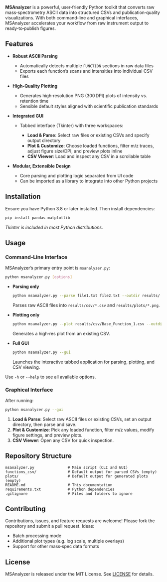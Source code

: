 **MSAnalyzer** is a powerful, user‑friendly Python toolkit that converts raw mass‑spectrometry ASCII data into structured CSVs and publication‑quality visualizations.  With both command‑line and graphical interfaces, MSAnalyzer accelerates your workflow from raw instrument output to ready‑to‑publish figures.

## Features

* **Robust ASCII Parsing**

  * Automatically detects multiple `FUNCTION` sections in raw data files
  * Exports each function’s scans and intensities into individual CSV files
* **High‑Quality Plotting**

  * Generates high‑resolution PNG (300 DPI) plots of intensity vs. retention time
  * Sensible default styles aligned with scientific publication standards
* **Integrated GUI**

  * Tabbed interface (Tkinter) with three workspaces:

    * **Load & Parse**: Select raw files or existing CSVs and specify output directory
    * **Plot & Customize**: Choose loaded functions, filter m/z traces, adjust figure size/DPI, and preview plots inline
    * **CSV Viewer**: Load and inspect any CSV in a scrollable table
* **Modular, Extensible Design**

  * Core parsing and plotting logic separated from UI code
  * Can be imported as a library to integrate into other Python projects

## Installation

Ensure you have Python 3.8 or later installed.  Then install dependencies:

```bash
pip install pandas matplotlib
```

*Tkinter is included in most Python distributions.*

## Usage

### Command‑Line Interface

MSAnalyzer’s primary entry point is `msanalyzer.py`:

```bash
python msanalyzer.py [options]
```

* **Parsing only**

  ```bash
  python msanalyzer.py --parse file1.txt file2.txt --outdir results/
  ```

  Parses raw ASCII files into `results/csv/*.csv` and `results/plots/*.png`.

* **Plotting only**

  ```bash
  python msanalyzer.py --plot results/csv/Base_Function_1.csv --outdir results/plots/
  ```

  Generates a high‑res plot from an existing CSV.

* **Full GUI**

  ```bash
  python msanalyzer.py --gui
  ```

  Launches the interactive tabbed application for parsing, plotting, and CSV viewing.

Use `-h` or `--help` to see all available options.

### Graphical Interface

After running:

```bash
python msanalyzer.py --gui
```

1. **Load & Parse**: Select raw ASCII files or existing CSVs, set an output directory, then parse and save.
2. **Plot & Customize**: Pick any loaded function, filter m/z values, modify figure settings, and preview plots.
3. **CSV Viewer**: Open any CSV for quick inspection.

## Repository Structure

```text
msanalyzer.py               # Main script (CLI and GUI)
functions_csv/              # Default output for parsed CSVs (empty)
plots/                      # Default output for generated plots (empty)
README.md                   # This documentation
requirements.txt            # Python dependencies
.gitignore                  # Files and folders to ignore
```

## Contributing

Contributions, issues, and feature requests are welcome!  Please fork the repository and submit a pull request.  Ideas:

* Batch processing mode
* Additional plot types (e.g. log scale, multiple overlays)
* Support for other mass‑spec data formats

## License

MSAnalyzer is released under the MIT License.  See [LICENSE](LICENSE) for details.
